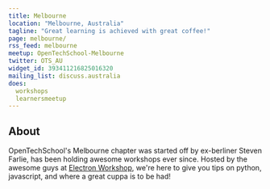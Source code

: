 ```yaml
---
title: Melbourne
location: "Melbourne, Australia"
tagline: "Great learning is achieved with great coffee!"
page: melbourne/
rss_feed: melbourne
meetup: OpenTechSchool-Melbourne
twitter: OTS_AU
widget_id: 393411216825016320
mailing_list: discuss.australia
does:
  workshops
  learnersmeetup
---
```


## About

OpenTechSchool's Melbourne chapter was started off by ex-berliner Steven Farlie,
has been holding awesome workshops ever since. Hosted by the awesome guys at
[Electron Workshop], we're here to give you tips on python, javascript,
and where a great cuppa is to be had!

[Electron Workshop]: http://www.electronworkshop.com.au
